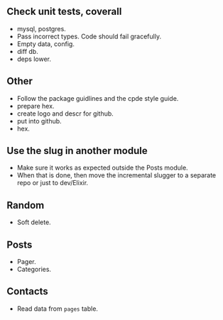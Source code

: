 ## Check unit tests, coverall

* mysql, postgres.
* Pass incorrect types. Code should fail gracefully.
* Empty data, config.
* diff db.
* deps lower.

## Other

* Follow the package guidlines and the cpde style guide.
* prepare hex.
* create logo and descr for github.
* put into github.
* hex.

## Use the slug in another module

* Make sure it works as expected outside the Posts module.
* When that is done, then move the incremental slugger to a separate repo or just to dev/Elixir.

## Random

* Soft delete.

## Posts

* Pager.
* Categories.

## Contacts

* Read data from `pages` table.